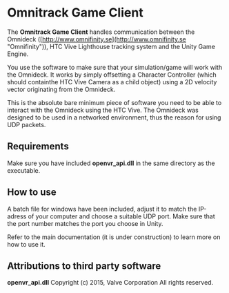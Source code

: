 # Omnitrack Game Client
The **Omnitrack Game Client** handles communication between the Omnideck ([http://www.omnifinity.se](http://www.omnifinity.se "Omnifinity")), HTC Vive Lighthouse tracking system and the Unity Game Engine.


You use the software to make sure that your simulation/game will work with the Omnideck. It works by simply offsetting a Character Controller (which should containthe HTC Vive Camera as a child object) using a 2D velocity vector originating from the Omnideck.

This is the absolute bare minimum piece of software you need to be able to interact with the Omnideck using the HTC Vive. The Omnideck was designed to be used in a networked environment, thus the reason for using UDP packets. 

## Requirements
Make sure you have included **openvr_api.dll** in the same directory as the executable.  

## How to use
A batch file for windows have been included, adjust it to match the IP-adress of your computer and choose a suitable UDP port. Make sure that the port number matches the port you choose in Unity.

Refer to the main documentation (it is under construction) to learn more on how to use it.
 
## Attributions to third party software
**openvr_api.dll**
Copyright (c) 2015, Valve Corporation
All rights reserved. 